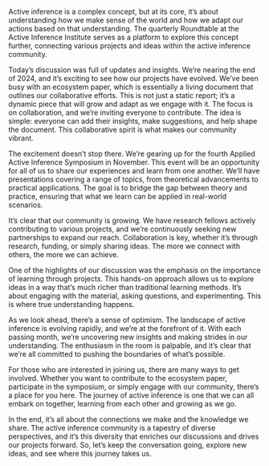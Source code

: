Active inference is a complex concept, but at its core, it’s about understanding how we make sense of the world and how we adapt our actions based on that understanding. The quarterly Roundtable at the Active Inference Institute serves as a platform to explore this concept further, connecting various projects and ideas within the active inference community.

Today’s discussion was full of updates and insights. We’re nearing the end of 2024, and it’s exciting to see how our projects have evolved. We’ve been busy with an ecosystem paper, which is essentially a living document that outlines our collaborative efforts. This is not just a static report; it’s a dynamic piece that will grow and adapt as we engage with it. The focus is on collaboration, and we’re inviting everyone to contribute. The idea is simple: everyone can add their insights, make suggestions, and help shape the document. This collaborative spirit is what makes our community vibrant.

The excitement doesn’t stop there. We’re gearing up for the fourth Applied Active Inference Symposium in November. This event will be an opportunity for all of us to share our experiences and learn from one another. We’ll have presentations covering a range of topics, from theoretical advancements to practical applications. The goal is to bridge the gap between theory and practice, ensuring that what we learn can be applied in real-world scenarios.

It’s clear that our community is growing. We have research fellows actively contributing to various projects, and we’re continuously seeking new partnerships to expand our reach. Collaboration is key, whether it’s through research, funding, or simply sharing ideas. The more we connect with others, the more we can achieve.

One of the highlights of our discussion was the emphasis on the importance of learning through projects. This hands-on approach allows us to explore ideas in a way that’s much richer than traditional learning methods. It’s about engaging with the material, asking questions, and experimenting. This is where true understanding happens.

As we look ahead, there’s a sense of optimism. The landscape of active inference is evolving rapidly, and we’re at the forefront of it. With each passing month, we’re uncovering new insights and making strides in our understanding. The enthusiasm in the room is palpable, and it’s clear that we’re all committed to pushing the boundaries of what’s possible.

For those who are interested in joining us, there are many ways to get involved. Whether you want to contribute to the ecosystem paper, participate in the symposium, or simply engage with our community, there’s a place for you here. The journey of active inference is one that we can all embark on together, learning from each other and growing as we go.

In the end, it’s all about the connections we make and the knowledge we share. The active inference community is a tapestry of diverse perspectives, and it’s this diversity that enriches our discussions and drives our projects forward. So, let’s keep the conversation going, explore new ideas, and see where this journey takes us.

